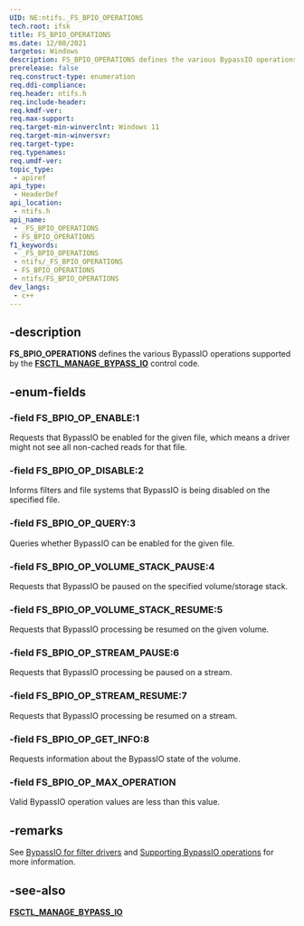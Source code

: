 ```yaml
---
UID: NE:ntifs._FS_BPIO_OPERATIONS
tech.root: ifsk
title: FS_BPIO_OPERATIONS
ms.date: 12/08/2021
targetos: Windows
description: FS_BPIO_OPERATIONS defines the various BypassIO operations supported by the FSCTL_MANAGE_BYPASS_IO control code.
prerelease: false
req.construct-type: enumeration
req.ddi-compliance: 
req.header: ntifs.h
req.include-header: 
req.kmdf-ver: 
req.max-support: 
req.target-min-winverclnt: Windows 11
req.target-min-winversvr: 
req.target-type: 
req.typenames: 
req.umdf-ver: 
topic_type:
 - apiref
api_type:
 - HeaderDef
api_location:
 - ntifs.h
api_name:
 - _FS_BPIO_OPERATIONS
 - FS_BPIO_OPERATIONS
f1_keywords:
 - _FS_BPIO_OPERATIONS
 - ntifs/_FS_BPIO_OPERATIONS
 - FS_BPIO_OPERATIONS
 - ntifs/FS_BPIO_OPERATIONS
dev_langs:
 - c++
---
```


## -description

**FS_BPIO_OPERATIONS** defines the various BypassIO operations supported by the [**FSCTL_MANAGE_BYPASS_IO**](ni-ntifs-fsctl_manage_bypass_io.md) control code.

## -enum-fields

### -field FS_BPIO_OP_ENABLE:1

Requests that BypassIO be enabled for the given file, which means a driver might not see all non-cached reads for that file.

### -field FS_BPIO_OP_DISABLE:2

Informs filters and file systems that BypassIO is being disabled on the specified file.

### -field FS_BPIO_OP_QUERY:3

Queries whether BypassIO can be enabled for the given file.

### -field FS_BPIO_OP_VOLUME_STACK_PAUSE:4

Requests that BypassIO be paused on the specified volume/storage stack.

### -field FS_BPIO_OP_VOLUME_STACK_RESUME:5

Requests that BypassIO processing be resumed on the given volume.

### -field FS_BPIO_OP_STREAM_PAUSE:6

Requests that BypassIO processing be paused on a stream.

### -field FS_BPIO_OP_STREAM_RESUME:7

Requests that BypassIO processing be resumed on a stream.

### -field FS_BPIO_OP_GET_INFO:8

Requests information about the BypassIO state of the volume.

### -field FS_BPIO_OP_MAX_OPERATION

Valid BypassIO operation values are less than this value.

## -remarks

See [BypassIO for filter drivers](/windows-hardware/drivers/ifs/bypassio) and [Supporting BypassIO operations](/windows-hardware/drivers/ifs/bypassio-operations) for more information.

## -see-also

[**FSCTL_MANAGE_BYPASS_IO**](ni-ntifs-fsctl_manage_bypass_io.md)
